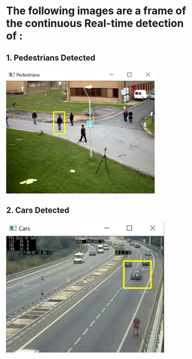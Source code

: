 # The following images are a frame of the continuous Real-time detection of :
## 1. Pedestrians Detected

<img src= "Pedestrians.png">

## 2. Cars Detected

<img src= "Cars.png">

